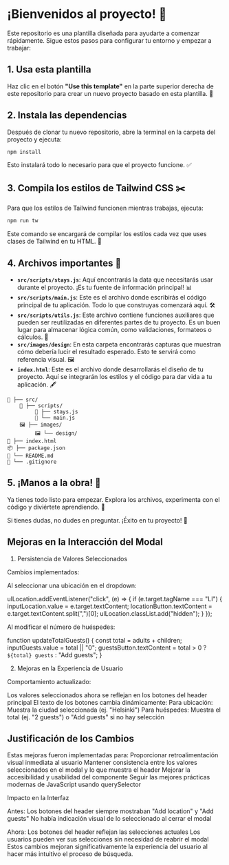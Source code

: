 # ¡Bienvenidos al proyecto! 🎉

Este repositorio es una plantilla diseñada para ayudarte a comenzar rápidamente. Sigue estos pasos para configurar tu entorno y empezar a trabajar:

## 1. Usa esta plantilla
Haz clic en el botón **"Use this template"** en la parte superior derecha de este repositorio para crear un nuevo proyecto basado en esta plantilla. 📂

## 2. Instala las dependencias
Después de clonar tu nuevo repositorio, abre la terminal en la carpeta del proyecto y ejecuta:
```bash
npm install
```
Esto instalará todo lo necesario para que el proyecto funcione. ✅

## 3. Compila los estilos de Tailwind CSS ✂️
Para que los estilos de Tailwind funcionen mientras trabajas, ejecuta:
```bash
npm run tw
```
Este comando se encargará de compilar los estilos cada vez que uses clases de Tailwind en tu HTML. 🎨

## 4. Archivos importantes 📂
- **`src/scripts/stays.js`**: Aquí encontrarás la data que necesitarás usar durante el proyecto. ¡Es tu fuente de información principal! 📊
- **`src/scripts/main.js`**: Este es el archivo donde escribirás el código principal de tu aplicación. Todo lo que construyas comenzará aquí. 🛠️
- **`src/scripts/utils.js`**: Este archivo contiene funciones auxiliares que pueden ser reutilizadas en diferentes partes de tu proyecto. Es un buen lugar para almacenar lógica común, como validaciones, formateos o cálculos. 🔧
- **`src/images/design`**: En esta carpeta encontrarás capturas que muestran cómo debería lucir el resultado esperado. Esto te servirá como referencia visual. 🖼️
- **`index.html`**: Este es el archivo donde desarrollarás el diseño de tu proyecto. Aquí se integrarán los estilos y el código para dar vida a tu aplicación. 🖋️

```plaintext
📂 ├── src/
    📜 ├── scripts/
         📄 ├── stays.js
         📄 └── main.js
    🖼️ ├── images/
         🖼️ └── design/
📄 ├── index.html
📦 ├── package.json
📖 └── README.md
🚫 └── .gitignore
```

## 5. ¡Manos a la obra! 🚀
Ya tienes todo listo para empezar. Explora los archivos, experimenta con el código y diviértete aprendiendo. 🎉

Si tienes dudas, no dudes en preguntar. ¡Éxito en tu proyecto! 💪




## Mejoras en la Interacción del Modal

1. Persistencia de Valores Seleccionados

Cambios implementados:

Al seleccionar una ubicación en el dropdown:

ulLocation.addEventListener("click", (e) => {
    if (e.target.tagName === "LI") {
        inputLocation.value = e.target.textContent;
        locationButton.textContent = e.target.textContent.split(",")[0];
        ulLocation.classList.add("hidden");
    }
});

Al modificar el número de huéspedes:

function updateTotalGuests() {
    const total = adults + children;
    inputGuests.value = total || "0";
    guestsButton.textContent = total > 0 ? `${total} guests` : "Add guests";
}

2. Mejoras en la Experiencia de Usuario

Comportamiento actualizado:

Los valores seleccionados ahora se reflejan en los botones del header principal
El texto de los botones cambia dinámicamente:
Para ubicación: Muestra la ciudad seleccionada (ej. "Helsinki")
Para huéspedes: Muestra el total (ej. "2 guests") o "Add guests" si no hay selección

##  Justificación de los Cambios

Estas mejoras fueron implementadas para:
Proporcionar retroalimentación visual inmediata al usuario
Mantener consistencia entre los valores seleccionados en el modal y lo que muestra el header
Mejorar la accesibilidad y usabilidad del componente
Seguir las mejores prácticas modernas de JavaScript usando querySelector

Impacto en la Interfaz

Antes:
Los botones del header siempre mostraban "Add location" y "Add guests"
No había indicación visual de lo seleccionado al cerrar el modal

Ahora:
Los botones del header reflejan las selecciones actuales
Los usuarios pueden ver sus selecciones sin necesidad de reabrir el modal
Estos cambios mejoran significativamente la experiencia del usuario al hacer más intuitivo el proceso de búsqueda.